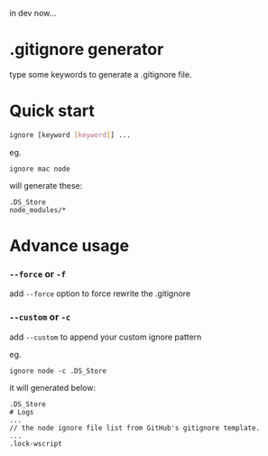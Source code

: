 in dev now...

# .gitignore generator
type some keywords to generate a .gitignore file.

# Quick start

```sh
ignore [keyword [keyword]] ...
```

eg.

```
ignore mac node
```
will generate these:

```
.DS_Store
node_modules/*
```

# Advance usage

### `--force` or `-f`
add `--force` option to force rewrite the .gitignore

### `--custom` or `-c`
add `--custom` to append your custom ignore pattern

eg.

```
ignore node -c .DS_Store
```
it will generated below:

```
.DS_Store
# Logs
...
// the node ignore file list from GitHub's gitignore template.
...
.lock-wscript
```
